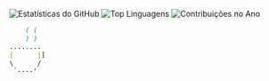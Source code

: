 ![Estatísticas do GitHub](https://github-readme-stats.vercel.app/api?username=Gajsilva&show_icons=true&count_private=true&hide=contribs,issues) ![Top Linguagens](https://github-readme-stats.vercel.app/api/top-langs/?username=Gajsilva&langs_count=10)
![Contribuições no Ano](https://github-readme-stats.vercel.app/api?username=Gajsilva&count_private=true&hide=stars,prs,issues,contribs)


```markdown		
	( (
    ) )
........
|      |]
\      /  
 `----'
 

